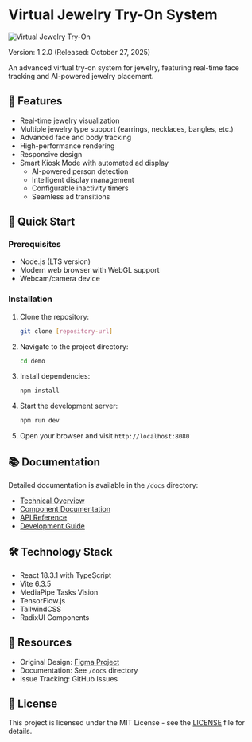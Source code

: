 
# Virtual Jewelry Try-On System

![Virtual Jewelry Try-On](./docs/assets/preview.png)

Version: 1.2.0 (Released: October 27, 2025)

An advanced virtual try-on system for jewelry, featuring real-time face tracking and AI-powered jewelry placement.

## 🌟 Features

- Real-time jewelry visualization
- Multiple jewelry type support (earrings, necklaces, bangles, etc.)
- Advanced face and body tracking
- High-performance rendering
- Responsive design
- Smart Kiosk Mode with automated ad display
  - AI-powered person detection
  - Intelligent display management
  - Configurable inactivity timers
  - Seamless ad transitions

## 🚀 Quick Start

### Prerequisites

- Node.js (LTS version)
- Modern web browser with WebGL support
- Webcam/camera device

### Installation

1. Clone the repository:
   ```bash
   git clone [repository-url]
   ```

2. Navigate to the project directory:
   ```bash
   cd demo
   ```

3. Install dependencies:
   ```bash
   npm install
   ```

4. Start the development server:
   ```bash
   npm run dev
   ```

5. Open your browser and visit `http://localhost:8080`

## 📚 Documentation

Detailed documentation is available in the `/docs` directory:

- [Technical Overview](./docs/technical-overview.md)
- [Component Documentation](./docs/components.md)
- [API Reference](./docs/api-reference.md)
- [Development Guide](./docs/development-guide.md)

## 🛠 Technology Stack

- React 18.3.1 with TypeScript
- Vite 6.3.5
- MediaPipe Tasks Vision
- TensorFlow.js
- TailwindCSS
- RadixUI Components

## 🔗 Resources

- Original Design: [Figma Project](https://www.figma.com/design/pb6fSbre7hFIdR3LlWJl3U/Virtual-Jewelry-2--present-testing)
- Documentation: See `/docs` directory
- Issue Tracking: GitHub Issues

## 📄 License

This project is licensed under the MIT License - see the [LICENSE](LICENSE) file for details.
